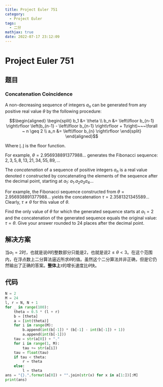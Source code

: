 ```yaml
---
title: Project Euler 751
category:
  - Project Euler
tags:
  - 二分
mathjax: true
date: 2022-07-17 23:12:09
---
```


<escape><!-- more --></escape>

# Project Euler 751

## 题目

### Concatenation Coincidence

A non-decreasing sequence of integers $a_n$ can be generated from any positive real value $\theta$ by the following procedure:

$$\begin{aligned}
\begin{split}
b_1 &= \theta \\
b_n &= \left\lfloor b_{n-1} \right\rfloor \left(b_{n-1} - \left\lfloor b_{n-1} \right\rfloor + 1\right)~~~\forall ~ n \geq 2 \\
a_n &= \left\lfloor b_{n} \right\rfloor
\end{split}
\end{aligned}$$

Where $\left\lfloor . \right\rfloor$ is the floor function.

For example, $\theta=2.956938891377988\dots$ generates the Fibonacci sequence: $2, 3, 5, 8, 13, 21, 34, 55, 89, \dots$

The *concatenation* of a sequence of positive integers $a_n$ is a real value denoted $\tau$ constructed by concatenating the elements of the sequence after the decimal point, starting at $a_1$: $a_1.a_2a_3a_4\dots$

For example, the Fibonacci sequence constructed from $\theta=2.956938891377988\dots$ yields the concatenation $\tau=2.3581321345589\dots$ Clearly, $\tau \neq \theta$ for this value of $\theta$.

Find the only value of $\theta$ for which the generated sequence starts at $a_1=2$ and the concatenation of the generated sequence equals the original value: $\tau = \theta$. Give your answer rounded to 24 places after the decimal point.

## 解决方案

当$a_1=2$时，也就是说$\theta$的整数部分只能是$2$，也就是说$2\le\theta<3$。在这个范围内，在浮点数上二分算法逼近所求$\theta$的值。虽然这个二分算法并非正确，但是它仍然输出了正确的答案。**整体上**$\tau$的增长速度比$\theta$快。

## 代码

```py
N = 2
M = 24
l, r = N, N + 1
for _ in range(100):
    theta = 0.5 * (l + r)
    b = [theta]
    a = [int(theta)]
    for i in range(M):
        b.append(int(b[-1]) * (b[-1] - int(b[-1]) + 1))
        a.append(int(b[-1]))
    tau = str(a[0]) + "."
    for i in range(1, M):
        tau += str(a[i])
    tau = float(tau)
    if tau < theta:
        r = theta
    else:
        l = theta
ans = "{}.".format(a[0]) + "".join(str(x) for x in a[1:])[:M]
print(ans)

```
